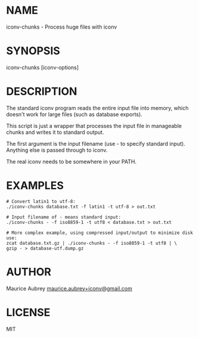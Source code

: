 NAME
====
iconv-chunks - Process huge files with iconv

SYNOPSIS
========
iconv-chunks <filename> [iconv-options]

DESCRIPTION
===========
The standard iconv program reads the entire input file into memory,
which doesn't work for large files (such as database exports).

This script is just a wrapper that processes the input file in
manageable chunks and writes it to standard output.

The first argument is the input filename (use - to specify standard
input). Anything else is passed through to iconv.

The real iconv needs to be somewhere in your PATH.

EXAMPLES
========

    # Convert latin1 to utf-8:
    ./iconv-chunks database.txt -f latin1 -t utf-8 > out.txt

    # Input filename of - means standard input:
    ./iconv-chunks - -f iso8859-1 -t utf8 < database.txt > out.txt

    # More complex example, using compressed input/output to minimize disk use:
    zcat database.txt.gz | ./iconv-chunks - -f iso8859-1 -t utf8 | \
    gzip - > database-utf.dump.gz

AUTHOR
======
Maurice Aubrey <maurice.aubrey+iconv@gmail.com>

LICENSE
=======
MIT
